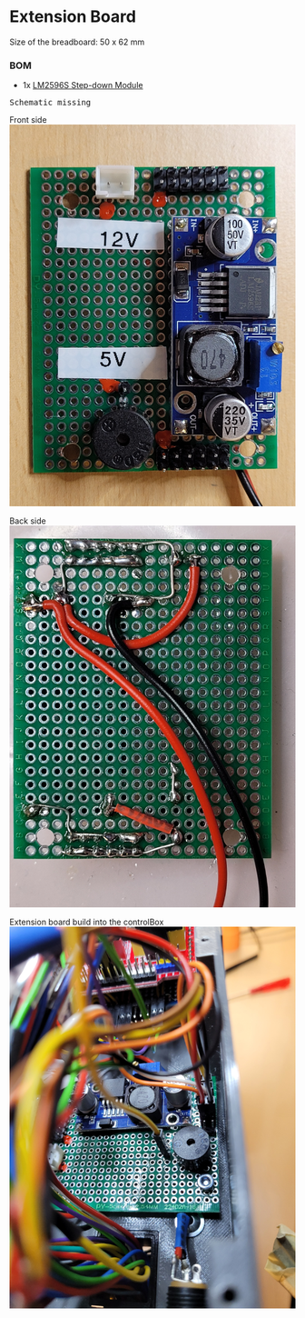 # Extension Board

Size of the breadboard: 50 x 62 mm

### BOM

* 1x [LM2596S Step-down Module](https://www.aliexpress.com/item/32653212622.html)

<pre>
Schematic missing
</pre>

Front side
![Front side](/Extension/01.jpg)

Back side
![Back side](/Extension/02.jpg)

Extension board build into the controlBox
![Buildin](/Extension/03.jpg)